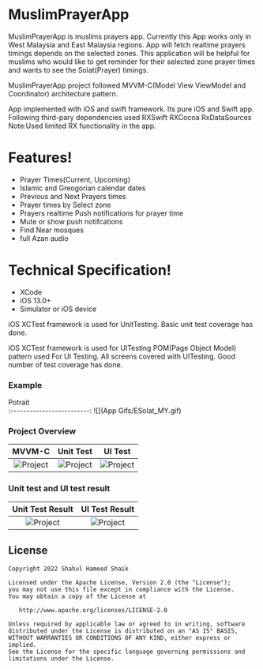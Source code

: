 # MuslimPrayerApp

MuslimPrayerApp is muslims prayers app. Currently this App works only in West Malaysia and East Malaysia regions.
App will fetch realtime prayers timings depends on the selected zones. This application will be helpful for muslims who would like to get reminder for their selected zone prayer times and wants to see the Solat(Prayer) timings.

MuslimPrayerApp project followed MVVM-C(Model View ViewModel and Coordinator) architecture pattern.

App implemented with iOS and swift framework. Its pure iOS and Swift app.
Following third-pary dependencies used
RXSwift
RXCocoa
RxDataSources
Note:Used limited RX functionality in the app.

# Features!
  - Prayer Times(Current, Upcoming)
  - Islamic and Greogorian calendar dates
  - Previous and Next Prayers times
  - Prayer times by Select zone 
  - Prayers realtime Push notifications for prayer time
  - Mute or show push notifcations
  - Find Near mosques
  - full Azan audio

# Technical Specification!
  - XCode
  - iOS 13.0+
  - Simulator or iOS device

iOS XCTest framework is used for UnitTesting.
Basic unit test coverage has done.

iOS XCTest framework is used for UITesting
POM(Page Object Model) pattern used For UI Testing.
All screens covered with UITesting.
Good number of test coverage has done. 

### Example
Potrait                    
:-------------------------:
![](App Gifs/ESolat_MY.gif)             

### Project Overview
 MVVM-C                                       | Unit Test                                        | UI Test
:-------------------------------------------:|:-------------------------------------------------:|:-------------------------:
![Project](/images/App_ProjectOverview.png) | ![Project](/images/Unitesting_ProjectOverview.png) | ![Project](/images/UITesting_ProjectOverview.png)


### Unit test and UI test result

Unit Test Result                   |  UI Test Result
:---------------------------------:|:-------------------------:
![Project](/images/UnitTesting.png)| ![Project](/images/UITesting.png)


License
-------

    Copyright 2022 Shahul Hameed Shaik

    Licensed under the Apache License, Version 2.0 (the "License");
    you may not use this file except in compliance with the License.
    You may obtain a copy of the License at

       http://www.apache.org/licenses/LICENSE-2.0

    Unless required by applicable law or agreed to in writing, software
    distributed under the License is distributed on an "AS IS" BASIS,
    WITHOUT WARRANTIES OR CONDITIONS OF ANY KIND, either express or implied.
    See the License for the specific language governing permissions and
    limitations under the License.
